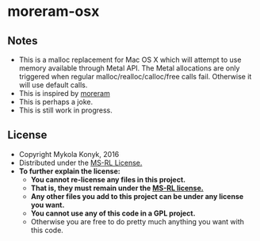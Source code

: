 # moreram-osx

## Notes

* This is a malloc replacement for Mac OS X which will attempt to use memory available through Metal API. The Metal allocations
are only triggered when regular malloc/realloc/calloc/free calls fail. Otherwise it will use default calls.
* This is inspired by [moreram](https://github.com/graphitemaster/moreram)
* This is perhaps a joke.
* This is still work in progress.

## License

* Copyright Mykola Konyk, 2016
* Distributed under the [MS-RL License.](http://opensource.org/licenses/MS-RL)
* **To further explain the license:**
    * **You cannot re-license any files in this project.**
    * **That is, they must remain under the [MS-RL license.](http://opensource.org/licenses/MS-RL)**
    * **Any other files you add to this project can be under any license you want.**
    * **You cannot use any of this code in a GPL project.**
    * Otherwise you are free to do pretty much anything you want with this code.
